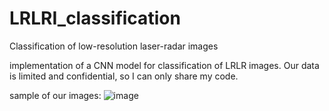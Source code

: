 # LRLRI_classification
Classification of low-resolution laser-radar images

implementation of a CNN model for classification of LRLR images.
Our data is limited and confidential, so I can only share my code.

sample of our images:
![image](https://user-images.githubusercontent.com/52605366/235875582-0e26acda-60c1-469e-a3cb-4876ecb54904.png)
